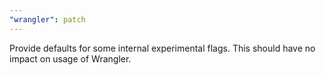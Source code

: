 ```yaml
---
"wrangler": patch
---
```


Provide defaults for some internal experimental flags. This should have no impact on usage of Wrangler.
